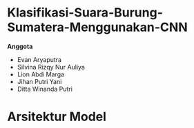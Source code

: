 # Klasifikasi-Suara-Burung-Sumatera-Menggunakan-CNN
**Anggota**
- Evan Aryaputra
- Silvina Rizqy Nur Auliya
- Lion Abdi Marga
- Jihan Putri Yani
- Ditta Winanda Putri

# Arsitektur Model
